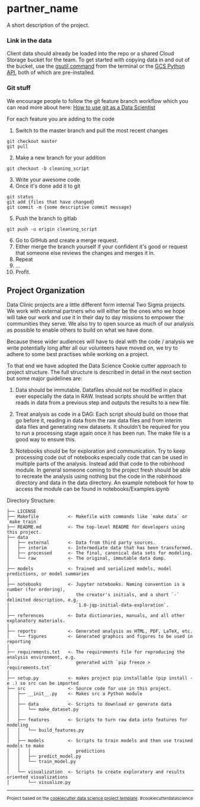 partner_name
==============================

A short description of the project.


### Link in the data

Client data should already be loaded into the repo or a shared Cloud Storage bucket for the team. To get started with copying data in and out of the bucket, use the [gsutil command](https://cloud.google.com/storage/docs/quickstart-gsutil#upload_an_object_into_your_bucket) from the terminal or the [GCS Python API](https://googleapis.dev/python/storage/latest/client.html), both of which are pre-installed. 


### Git stuff 

We encourage people to follow the git feature branch workflow which you can read more about here: [How to use git as a Data Scientist](https://towardsdatascience.com/why-git-and-how-to-use-git-as-a-data-scientist-4fa2d3bdc197)

For each feature you are adding to the code 

1. Switch to the master branch and pull the most recent changes 
```
git checkout master 
git pull
```

2. Make a new branch for your addition 
```
git checkout -b cleaning_script
``` 
3. Write your awesome code.
4. Once it's done add it to git 
```
git status
git add {files that have changed}
git commit -m {some descriptive commit message}
```
5. Push the branch to gitlab 
```
git push -u origin cleaning_script
``` 
6. Go to GitHub and create a merge request.
7. Either merge the branch yourself if your confident it's good or request that someone else reviews the changes and merges it in.
8. Repeat
9. ...
10. Profit.

Project Organization
------------

Data Clinic projects are a little different form internal Two Sigma projects. We work with external partners 
who will either be the ones who we hope will take our work and use it in their day to day missions to 
empower the communities they serve. We also try to open source as much of our analysis as possible 
to enable others to build on what we have done. 

Because these wider audiences will have to deal with the code / analysis we write potentially long after 
all our volunteers have moved on, we try to adhere to some best practises while working on a project.

To that end we have adopted the Data Science Cookie cutter approach to project structure. The full 
structure is described in detail in the next section but some major guidelines are:

1. Data should be immutable. Datafiles should not be modified in place ever especially the data in RAW. Instead 
scripts should be written that reads in data from a previous step and outputs the results to a new file. 

2. Treat analysis as code in a DAG: Each script should build on those that go before it, reading in data from 
the raw data files and from interim data files and generating new datasets. It shouldn't be required for you 
to run a processing stage again once it has been run. The make file is a good way to ensure this.

3. Notebooks should be for exploration and communication. Try to keep processing code out of notebooks especially 
code that can be used in multiple parts of the analysis. Instead add that code to the robinhood module. In general
someone coming to the project fresh should be able to recreate the analysis using nothing but the code in the robinhood 
directory and data in the data directory. An example notebook for how to access the module can be found in notebooks/Examples.ipynb


Directory Structure:

    ├── LICENSE
    ├── Makefile           <- Makefile with commands like `make data` or `make train`
    ├── README.md          <- The top-level README for developers using this project.
    ├── data
    │   ├── external       <- Data from third party sources.
    │   ├── interim        <- Intermediate data that has been transformed.
    │   ├── processed      <- The final, canonical data sets for modeling.
    │   └── raw            <- The original, immutable data dump.
    │
    ├── models             <- Trained and serialized models, model predictions, or model summaries
    │
    ├── notebooks          <- Jupyter notebooks. Naming convention is a number (for ordering),
    │                         the creator's initials, and a short `-` delimited description, e.g.
    │                         `1.0-jqp-initial-data-exploration`.
    │
    ├── references         <- Data dictionaries, manuals, and all other explanatory materials.
    │
    ├── reports            <- Generated analysis as HTML, PDF, LaTeX, etc.
    │   └── figures        <- Generated graphics and figures to be used in reporting
    │
    ├── requirements.txt   <- The requirements file for reproducing the analysis environment, e.g.
    │                         generated with `pip freeze > requirements.txt`
    │
    ├── setup.py           <- makes project pip installable (pip install -e .) so src can be imported
    ├── src                <- Source code for use in this project.
    │   ├── __init__.py    <- Makes src a Python module
    │   │
    │   ├── data           <- Scripts to download or generate data
    │   │   └── make_dataset.py
    │   │
    │   ├── features       <- Scripts to turn raw data into features for modeling
    │   │   └── build_features.py
    │   │
    │   ├── models         <- Scripts to train models and then use trained models to make
    │   │   │                 predictions
    │   │   ├── predict_model.py
    │   │   └── train_model.py
    │   │
    │   └── visualization  <- Scripts to create exploratory and results oriented visualizations
    │       └── visualize.py


--------

<p><small>Project based on the <a target="_blank" href="https://drivendata.github.io/cookiecutter-data-science/">cookiecutter data science project template</a>. #cookiecutterdatascience</small></p>
